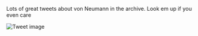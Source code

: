Lots of great tweets about von Neumann in the archive. Look em up if you even care


![Tweet image](/assets/crosspoast/GgFwwQIXUAA2gG-.jpg)

